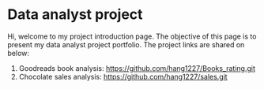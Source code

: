 # Data analyst project 
Hi, welcome to my project introduction page. The objective of this page is to present my data analyst project portfolio. The project links are shared on below:
1. Goodreads book analysis: https://github.com/hang1227/Books_rating.git
2. Chocolate sales analysis: https://github.com/hang1227/sales.git
